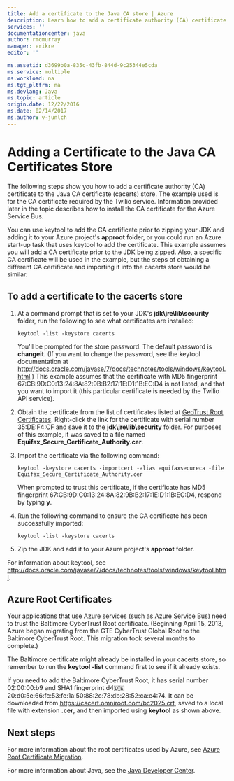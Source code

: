 ```yaml
---
title: Add a certificate to the Java CA store | Azure
description: Learn how to add a certificate authority (CA) certificate to the Java CA certificate (cacerts) store for Twilio service or Azure Service Bus.
services: ''
documentationcenter: java
author: rmcmurray
manager: erikre
editor: ''

ms.assetid: d3699b0a-835c-43fb-844d-9c25344e5cda
ms.service: multiple
ms.workload: na
ms.tgt_pltfrm: na
ms.devlang: Java
ms.topic: article
origin.date: 12/22/2016
ms.date: 02/14/2017
ms.author: v-junlch
---
```


# Adding a Certificate to the Java CA Certificates Store
The following steps show you how to add a certificate authority (CA) certificate to the Java CA certificate (cacerts) store. The example used is for the CA certificate required by the Twilio service. Information provided later in the topic describes how to install the CA certificate for the Azure Service Bus. 

You can use keytool to add the CA certificate prior to zipping your JDK and adding it to your Azure project's **approot** folder, or you could run an Azure start-up task that uses keytool to add the certificate. This example assumes you will add a CA certificate prior to the JDK being zipped. Also, a specific CA certificate will be used in the example, but the steps of obtaining a different CA certificate and importing it into the cacerts store would be similar.

## To add a certificate to the cacerts store
1. At a command prompt that is set to your JDK's **jdk\jre\lib\security** folder, run the following to see what certificates are installed:

    `keytool -list -keystore cacerts`

    You'll be prompted for the store password. The default password is **changeit**. (If you want to change the password, see the keytool documentation at <http://docs.oracle.com/javase/7/docs/technotes/tools/windows/keytool.html>.) This example assumes that the certificate with MD5 fingerprint 67:CB:9D:C0:13:24:8A:82:9B:B2:17:1E:D1:1B:EC:D4 is not listed, and that you want to import it (this particular certificate is needed by the Twilio API service).
2. Obtain the certificate from the list of certificates listed at [GeoTrust Root Certificates](http://www.geotrust.com/resources/root-certificates/). Right-click the link for the certificate with serial number 35:DE:F4:CF and save it to the **jdk\jre\lib\security** folder. For purposes of this example, it was saved to a file named **Equifax\_Secure\_Certificate\_Authority.cer**.
3. Import the certificate via the following command:

    `keytool -keystore cacerts -importcert -alias equifaxsecureca -file Equifax_Secure_Certificate_Authority.cer`

    When prompted to trust this certificate, if the certificate has MD5 fingerprint 67:CB:9D:C0:13:24:8A:82:9B:B2:17:1E:D1:1B:EC:D4, respond by typing **y**.
4. Run the following command to ensure the CA certificate has been successfully imported:

    `keytool -list -keystore cacerts`
5. Zip the JDK and add it to your Azure project's **approot** folder.

For information about keytool, see <http://docs.oracle.com/javase/7/docs/technotes/tools/windows/keytool.html>.

## Azure Root Certificates
Your applications that use Azure services (such as Azure Service Bus) need to trust the Baltimore CyberTrust Root certificate. (Beginning April 15, 2013, Azure began migrating from the GTE CyberTrust Global Root to the Baltimore CyberTrust Root. This migration took several months to complete.)

The Baltimore certificate might already be installed in your cacerts store, so remember to run the **keytool -list** command first to see if it already exists.

If you need to add the Baltimore CyberTrust Root, it has serial number 02:00:00:b9 and SHA1 fingerprint d4:de:20:d0:5e:66:fc:53:fe:1a:50:88:2c:78:db:28:52:ca:e4:74. It can be downloaded from <https://cacert.omniroot.com/bc2025.crt>, saved to a local file with extension **.cer**, and then imported using **keytool** as shown above.

## Next steps
For more information about the root certificates used by Azure, see [Azure Root Certificate Migration](http://blogs.msdn.com/b/windowsazure/archive/2013/03/15/windows-azure-root-certificate-migration.aspx).

For more information about Java, see the [Java Developer Center](/develop/java/).